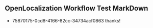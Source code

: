 ## OpenLocalization Workflow Test MarkDown
* 75870175-0cd8-4166-82cc-34734acf0863 thanks!

<!--HONumber=Aug16_HO4-->


